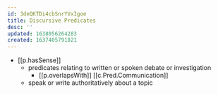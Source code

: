 ```yaml
---
id: 3deQKTDi4cbSnrYVxIgoe
title: Discursive Predicates
desc: ''
updated: 1638056264283
created: 1637405791821
---
```


- [[p.hasSense]]
  - predicates relating to written or spoken debate or investigation
    - [[p.overlapsWith]] [[c.Pred.Communication]]
  - speak or write authoritatively about a topic
